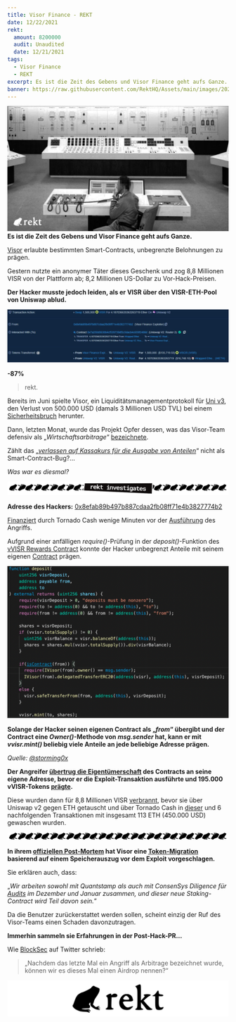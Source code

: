 ```yaml
---
title: Visor Finance - REKT
date: 12/22/2021
rekt:
  amount: 8200000
  audit: Unaudited 
  date: 12/21/2021
tags:
  - Visor Finance
  - REKT
excerpt: Es ist die Zeit des Gebens und Visor Finance geht aufs Ganze. Visor ermöglichte es einem anonymen Täter, 8,2 Millionen USD in VISR zu prägen.
banner: https://raw.githubusercontent.com/RektHQ/Assets/main/images/2021/12/visor-header.png
---
```

![](https://raw.githubusercontent.com/RektHQ/Assets/main/images/2021/12/visor-header.png)
**Es ist die Zeit des Gebens und Visor Finance geht aufs Ganze.**

[Visor](https://www.visor.finance/) erlaubte bestimmten Smart-Contracts, unbegrenzte Belohnungen zu prägen.

Gestern nutzte ein anonymer Täter dieses Geschenk und zog 8,8 Millionen VISR von der Plattform ab; 8,2 Millionen US-Dollar zu Vor-Hack-Preisen.

**Der Hacker musste jedoch leiden, als er VISR über den VISR-ETH-Pool von Uniswap ablud.**

![](https://raw.githubusercontent.com/RektHQ/Assets/main/images/2021/12/visor-priceimpact.png)

**-87%**

>rekt.

Bereits im Juni spielte Visor, ein Liquiditätsmanagementprotokoll für [Uni v3](https://rekt.news/uniswap-v3-lp-rekt/), den Verlust von 500.000 USD (damals 3 Millionen USD TVL) bei einem [Sicherheitsbruch](https://visorfinance.medium.com/visor-beta-incident-report-1b2521b9266) herunter.

Dann, letzten Monat, wurde das Projekt Opfer dessen, was das Visor-Team defensiv als „_Wirtschaftsarbitrage_“ [bezeichnete](https://twitter.com/VisorFinance/status/1464574917056385025).

Zählt das „[_verlassen auf Kassakurs für die Ausgabe von Anteilen_](https://twitter.com/Mudit__Gupta/status/1464657484367339527)“ nicht als Smart-Contract-Bug?...

_Was war es diesmal?_

![](https://raw.githubusercontent.com/RektHQ/Assets/main/images/2021/09/rekt-investigates-linebreak.png)

**Adresse des Hackers:** [0x8efab89b497b887cdaa2fb08ff71e4b3827774b2](https://etherscan.io/address/0x8efab89b497b887cdaa2fb08ff71e4b3827774b2)

[Finanziert](https://etherscan.io/tx/0x660b97542ade1e533bd5e098dbe53da26b63d53a3c2c4dd46b481a91bd075ead) durch Tornado Cash wenige Minuten vor der [Ausführung](https://etherscan.io/tx/0x69272d8c84d67d1da2f6425b339192fa472898dce936f24818fda415c1c1ff3f) des Angriffs.

Aufgrund einer anfälligen _require()_-Prüfung in der _deposit()_-Funktion des [vVISR Rewards Contract](https://etherscan.io/address/0xc9f27a50f82571c1c8423a42970613b8dbda14ef#code) konnte der Hacker unbegrenzt Anteile mit seinem eigenen [Contract](https://etherscan.io/address/0x10c509aa9ab291c76c45414e7cdbd375e1d5ace8) prägen.

![](https://raw.githubusercontent.com/RektHQ/Assets/main/images/2021/12/visor-code.png)

**Solange der Hacker seinen eigenen Contract als „_from_“ übergibt und der Contract eine _Owner()_-Methode von _msg.sender_ hat, kann er mit _vvisr.mint()_ beliebig viele Anteile an jede beliebige Adresse prägen.**

_Quelle: [@storming0x](https://twitter.com/storming0x/status/1473321779250802693)_

**Der Angreifer [übertrug die Eigentümerschaft](https://etherscan.io/tx/0x27f2210536553392cf180c0b37055b3dc92094a5d585d7d2a51f790c9145e47c) des Contracts an seine eigene Adresse, bevor er die Exploit-Transaktion ausführte und 195.000 vVISR-Tokens [prägte](https://etherscan.io/tx/0x69272d8c84d67d1da2f6425b339192fa472898dce936f24818fda415c1c1ff3f).**

Diese wurden dann für 8,8 Millionen VISR [verbrannt](https://etherscan.io/tx/0x6eabef1bf310a1361041d97897c192581cd9870f6a39040cd24d7de2335b4546), bevor sie über Uniswap v2 gegen ETH getauscht und über Tornado Cash in [dieser](https://etherscan.io/tx/0x0e16210218ecc487a35b9ff48fe3d9f3e9b0f50330f9e7805e38135732b85270) und 6 nachfolgenden Transaktionen mit insgesamt 113 ETH (450.000 USD) gewaschen wurden.

![](https://raw.githubusercontent.com/RektHQ/Assets/main/images/2021/03/rekt-linebreak.png)

**In ihrem [offiziellen Post-Mortem](https://medium.com/visorfinance/post-mortem-for-vvisr-staking-contract-exploit-and-upcoming-migration-7920e1dee55a) hat Visor eine [Token-Migration](https://twitter.com/VisorFinance/status/1473317327601078279) basierend auf einem Speicherauszug vor dem Exploit vorgeschlagen.**

Sie erklären auch, dass:

„_Wir arbeiten sowohl mit Quantstamp als auch mit ConsenSys Diligence für [Audits](https://docs.visor.finance/learn/audits) im Dezember und Januar zusammen, und dieser neue Staking-Contract wird Teil davon sein._”

Da die Benutzer zurückerstattet werden sollen, scheint einzig der Ruf des Visor-Teams einen Schaden davonzutragen.

**Immerhin sammeln sie Erfahrungen in der Post-Hack-PR…**

Wie [BlockSec](https://twitter.com/BlockSecTeam/status/1473343144620015619) auf Twitter schrieb:

>„Nachdem das letzte Mal ein Angriff als Arbitrage bezeichnet wurde, können wir es dieses Mal einen Airdrop nennen?“

![](https://raw.githubusercontent.com/RektHQ/Assets/main/images/2021/08/rekt-outline-conc.png)
